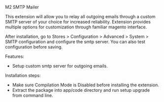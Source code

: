 M2 SMTP Mailer

This extension will allow you to relay all outgoing emails through a custom SMTP server of your choice for increased reliability. Extension provides multiple options for customization through familiar magento interface.

After installation, go to Stores > Configuration > Advanced > System > SMTP configuration and configure the smtp server. You can also test configuration before saving.


Features:
- Setup custom smtp server for outgoing emails.

Installation steps:
- Make sure Compilation Mode is Disabled before installing the extension.
- Extract the package into app/code directory and run setup upgrade from command line.


